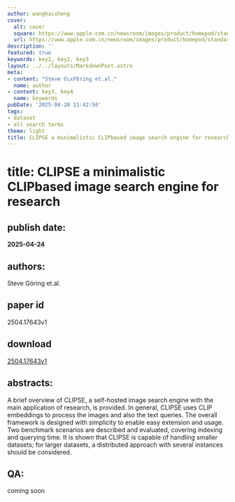```yaml
---
author: wanghaisheng
cover:
  alt: cover
  square: https://www.apple.com.cn/newsroom/images/product/homepod/standard/Apple-HomePod-hero-230118_big.jpg.large_2x.jpg
  url: https://www.apple.com.cn/newsroom/images/product/homepod/standard/Apple-HomePod-hero-230118_big.jpg.large_2x.jpg
description: ''
featured: true
keywords: key1, key2, key3
layout: ../../layouts/MarkdownPost.astro
meta:
- content: "Steve G\xF6ring et.al."
  name: author
- content: key3, key4
  name: keywords
pubDate: '2025-04-28 11:42:50'
tags:
- dataset
- all search terms
theme: light
title: CLIPSE a minimalistic CLIPbased image search engine for research
---
```


# title: CLIPSE a minimalistic CLIPbased image search engine for research 
## publish date: 
**2025-04-24** 
## authors: 
  Steve Göring et.al. 
## paper id
2504.17643v1
## download
[2504.17643v1](http://arxiv.org/abs/2504.17643v1)
## abstracts:
A brief overview of CLIPSE, a self-hosted image search engine with the main application of research, is provided. In general, CLIPSE uses CLIP embeddings to process the images and also the text queries. The overall framework is designed with simplicity to enable easy extension and usage. Two benchmark scenarios are described and evaluated, covering indexing and querying time. It is shown that CLIPSE is capable of handling smaller datasets; for larger datasets, a distributed approach with several instances should be considered.
## QA:
coming soon
